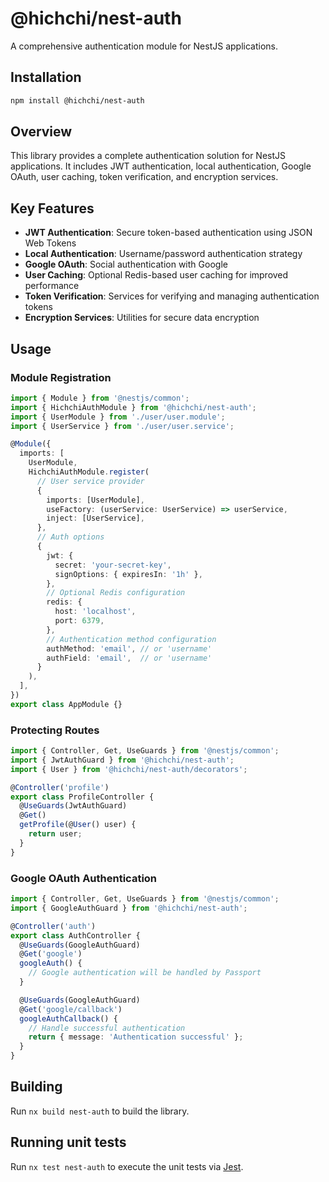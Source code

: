 # @hichchi/nest-auth

A comprehensive authentication module for NestJS applications.

## Installation

```bash
npm install @hichchi/nest-auth
```

## Overview

This library provides a complete authentication solution for NestJS applications. It includes JWT authentication, local authentication, Google OAuth, user caching, token verification, and encryption services.

## Key Features

- **JWT Authentication**: Secure token-based authentication using JSON Web Tokens
- **Local Authentication**: Username/password authentication strategy
- **Google OAuth**: Social authentication with Google
- **User Caching**: Optional Redis-based user caching for improved performance
- **Token Verification**: Services for verifying and managing authentication tokens
- **Encryption Services**: Utilities for secure data encryption

## Usage

### Module Registration

```typescript
import { Module } from '@nestjs/common';
import { HichchiAuthModule } from '@hichchi/nest-auth';
import { UserModule } from './user/user.module';
import { UserService } from './user/user.service';

@Module({
  imports: [
    UserModule,
    HichchiAuthModule.register(
      // User service provider
      {
        imports: [UserModule],
        useFactory: (userService: UserService) => userService,
        inject: [UserService],
      },
      // Auth options
      {
        jwt: {
          secret: 'your-secret-key',
          signOptions: { expiresIn: '1h' },
        },
        // Optional Redis configuration
        redis: {
          host: 'localhost',
          port: 6379,
        },
        // Authentication method configuration
        authMethod: 'email', // or 'username'
        authField: 'email',  // or 'username'
      }
    ),
  ],
})
export class AppModule {}
```

### Protecting Routes

```typescript
import { Controller, Get, UseGuards } from '@nestjs/common';
import { JwtAuthGuard } from '@hichchi/nest-auth';
import { User } from '@hichchi/nest-auth/decorators';

@Controller('profile')
export class ProfileController {
  @UseGuards(JwtAuthGuard)
  @Get()
  getProfile(@User() user) {
    return user;
  }
}
```

### Google OAuth Authentication

```typescript
import { Controller, Get, UseGuards } from '@nestjs/common';
import { GoogleAuthGuard } from '@hichchi/nest-auth';

@Controller('auth')
export class AuthController {
  @UseGuards(GoogleAuthGuard)
  @Get('google')
  googleAuth() {
    // Google authentication will be handled by Passport
  }

  @UseGuards(GoogleAuthGuard)
  @Get('google/callback')
  googleAuthCallback() {
    // Handle successful authentication
    return { message: 'Authentication successful' };
  }
}
```

## Building

Run `nx build nest-auth` to build the library.

## Running unit tests

Run `nx test nest-auth` to execute the unit tests via [Jest](https://jestjs.io).
